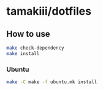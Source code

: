 # tamakiii/dotfiles

## How to use
```sh
make check-dependency
make install
```

### Ubuntu
```sh
make -C make -f ubuntu.mk install
```
